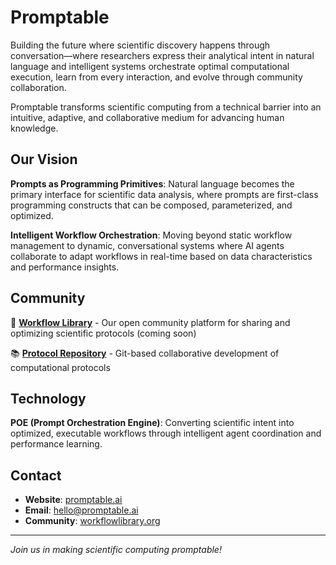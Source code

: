 # Promptable

Building the future where scientific discovery happens through conversation—where researchers express their analytical intent in natural language and intelligent systems orchestrate optimal computational execution, learn from every interaction, and evolve through community collaboration. 

Promptable transforms scientific computing from a technical barrier into an intuitive, adaptive, and collaborative medium for advancing human knowledge.

## Our Vision

**Prompts as Programming Primitives**: Natural language becomes the primary interface for scientific data analysis, where prompts are first-class programming constructs that can be composed, parameterized, and optimized.

**Intelligent Workflow Orchestration**: Moving beyond static workflow management to dynamic, conversational systems where AI agents collaborate to adapt workflows in real-time based on data characteristics and performance insights.

## Community

🔬 **[Workflow Library](https://workflowlibrary.org)** - Our open community platform for sharing and optimizing scientific protocols (coming soon)

📚 **[Protocol Repository](https://github.com/workflow-library)** - Git-based collaborative development of computational protocols

## Technology

**POE (Prompt Orchestration Engine)**: Converting scientific intent into optimized, executable workflows through intelligent agent coordination and performance learning.

## Contact

- **Website**: [promptable.ai](https://promptable.ai)
- **Email**: hello@promptable.ai
- **Community**: [workflowlibrary.org](https://workflowlibrary.org)

---

*Join us in making scientific computing promptable!*
